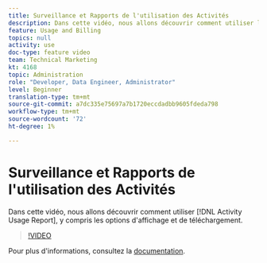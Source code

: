 ```yaml
---
title: Surveillance et Rapports de l'utilisation des Activités
description: Dans cette vidéo, nous allons découvrir comment utiliser le rapport d’utilisation des Activités, y compris les options d’affichage et de téléchargement.
feature: Usage and Billing
topics: null
activity: use
doc-type: feature video
team: Technical Marketing
kt: 4168
topic: Administration
role: "Developer, Data Engineer, Administrator"
level: Beginner
translation-type: tm+mt
source-git-commit: a7dc335e75697a7b1720eccdadbb9605fdeda798
workflow-type: tm+mt
source-wordcount: '72'
ht-degree: 1%

---
```



# Surveillance et Rapports de l&#39;utilisation des Activités

Dans cette vidéo, nous allons découvrir comment utiliser [!DNL Activity Usage Report], y compris les options d&#39;affichage et de téléchargement.

>[!VIDEO](https://video.tv.adobe.com/v/31443/?quality=12)

Pour plus d&#39;informations, consultez la [documentation](https://docs.adobe.com/content/help/en/audience-manager/user-guide/features/administration/activity-usage-reporting.html).
